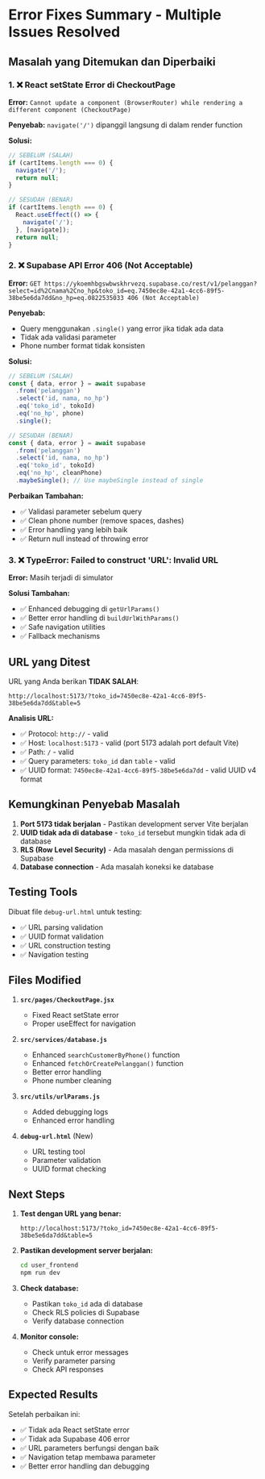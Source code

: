 # Error Fixes Summary - Multiple Issues Resolved

## Masalah yang Ditemukan dan Diperbaiki

### 1. ❌ React setState Error di CheckoutPage
**Error:** `Cannot update a component (BrowserRouter) while rendering a different component (CheckoutPage)`

**Penyebab:** `navigate('/')` dipanggil langsung di dalam render function

**Solusi:**
```javascript
// SEBELUM (SALAH)
if (cartItems.length === 0) {
  navigate('/');
  return null;
}

// SESUDAH (BENAR)
if (cartItems.length === 0) {
  React.useEffect(() => {
    navigate('/');
  }, [navigate]);
  return null;
}
```

### 2. ❌ Supabase API Error 406 (Not Acceptable)
**Error:** `GET https://ykoemhbgswbwskhrvezq.supabase.co/rest/v1/pelanggan?select=id%2Cnama%2Cno_hp&toko_id=eq.7450ec8e-42a1-4cc6-89f5-38be5e6da7dd&no_hp=eq.0822535033 406 (Not Acceptable)`

**Penyebab:** 
- Query menggunakan `.single()` yang error jika tidak ada data
- Tidak ada validasi parameter
- Phone number format tidak konsisten

**Solusi:**
```javascript
// SEBELUM (SALAH)
const { data, error } = await supabase
  .from('pelanggan')
  .select('id, nama, no_hp')
  .eq('toko_id', tokoId)
  .eq('no_hp', phone)
  .single();

// SESUDAH (BENAR)
const { data, error } = await supabase
  .from('pelanggan')
  .select('id, nama, no_hp')
  .eq('toko_id', tokoId)
  .eq('no_hp', cleanPhone)
  .maybeSingle(); // Use maybeSingle instead of single
```

**Perbaikan Tambahan:**
- ✅ Validasi parameter sebelum query
- ✅ Clean phone number (remove spaces, dashes)
- ✅ Error handling yang lebih baik
- ✅ Return null instead of throwing error

### 3. ❌ TypeError: Failed to construct 'URL': Invalid URL
**Error:** Masih terjadi di simulator

**Solusi Tambahan:**
- ✅ Enhanced debugging di `getUrlParams()`
- ✅ Better error handling di `buildUrlWithParams()`
- ✅ Safe navigation utilities
- ✅ Fallback mechanisms

## URL yang Ditest

URL yang Anda berikan **TIDAK SALAH**:
```
http://localhost:5173/?toko_id=7450ec8e-42a1-4cc6-89f5-38be5e6da7dd&table=5
```

**Analisis URL:**
- ✅ Protocol: `http://` - valid
- ✅ Host: `localhost:5173` - valid (port 5173 adalah port default Vite)
- ✅ Path: `/` - valid
- ✅ Query parameters: `toko_id` dan `table` - valid
- ✅ UUID format: `7450ec8e-42a1-4cc6-89f5-38be5e6da7dd` - valid UUID v4 format

## Kemungkinan Penyebab Masalah

1. **Port 5173 tidak berjalan** - Pastikan development server Vite berjalan
2. **UUID tidak ada di database** - `toko_id` tersebut mungkin tidak ada di database
3. **RLS (Row Level Security)** - Ada masalah dengan permissions di Supabase
4. **Database connection** - Ada masalah koneksi ke database

## Testing Tools

Dibuat file `debug-url.html` untuk testing:
- ✅ URL parsing validation
- ✅ UUID format validation
- ✅ URL construction testing
- ✅ Navigation testing

## Files Modified

1. **`src/pages/CheckoutPage.jsx`**
   - Fixed React setState error
   - Proper useEffect for navigation

2. **`src/services/database.js`**
   - Enhanced `searchCustomerByPhone()` function
   - Enhanced `fetchOrCreatePelanggan()` function
   - Better error handling
   - Phone number cleaning

3. **`src/utils/urlParams.js`**
   - Added debugging logs
   - Enhanced error handling

4. **`debug-url.html`** (New)
   - URL testing tool
   - Parameter validation
   - UUID format checking

## Next Steps

1. **Test dengan URL yang benar:**
   ```
   http://localhost:5173/?toko_id=7450ec8e-42a1-4cc6-89f5-38be5e6da7dd&table=5
   ```

2. **Pastikan development server berjalan:**
   ```bash
   cd user_frontend
   npm run dev
   ```

3. **Check database:**
   - Pastikan `toko_id` ada di database
   - Check RLS policies di Supabase
   - Verify database connection

4. **Monitor console:**
   - Check untuk error messages
   - Verify parameter parsing
   - Check API responses

## Expected Results

Setelah perbaikan ini:
- ✅ Tidak ada React setState error
- ✅ Tidak ada Supabase 406 error
- ✅ URL parameters berfungsi dengan baik
- ✅ Navigation tetap membawa parameter
- ✅ Better error handling dan debugging
